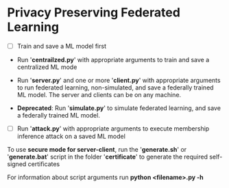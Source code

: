 # Privacy Preserving Federated Learning
- [ ]  Train and save a ML model first
 - Run '**centrailzed.py**' with appropriate arguments to train and save a centralized ML mode     
    
 - Run '**server.py**' and one or more '**client.py**' with appropriate arguments to run federated learning, non-simulated, and save a federally trained ML model.  The server and clients can  be on any    machine.   
   
 - **Deprecated**: Run '**simulate.py**' to simulate federated learning, and save a federally trained ML model.
 
- [ ]  Run '**attack.py**' with appropriate arguments to execute membership inference attack on a saved ML model


To use **secure mode for server-client**, run the '**generate.sh**' or '**generate.bat**' script in the folder '**certificate**' to generate the required self-signed certificates



For information about script arguments run **python \<filename\>.py -h**

